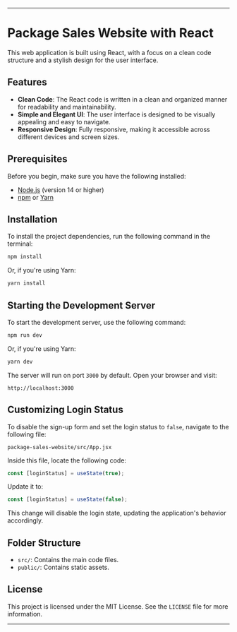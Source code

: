 
---

# Package Sales Website with React

This web application is built using React, with a focus on a clean code structure and a stylish design for the user interface.

## Features
- **Clean Code**: The React code is written in a clean and organized manner for readability and maintainability.
- **Simple and Elegant UI**: The user interface is designed to be visually appealing and easy to navigate.
- **Responsive Design**: Fully responsive, making it accessible across different devices and screen sizes.

## Prerequisites
Before you begin, make sure you have the following installed:
- [Node.js](https://nodejs.org/) (version 14 or higher)
- [npm](https://www.npmjs.com/) or [Yarn](https://yarnpkg.com/)

## Installation
To install the project dependencies, run the following command in the terminal:

```bash
npm install
```

Or, if you're using Yarn:

```bash
yarn install
```

## Starting the Development Server
To start the development server, use the following command:

```bash
npm run dev
```

Or, if you're using Yarn:

```bash
yarn dev
```

The server will run on port `3000` by default. Open your browser and visit:
```
http://localhost:3000
```

## Customizing Login Status
To disable the sign-up form and set the login status to `false`, navigate to the following file:

```
package-sales-website/src/App.jsx
```

Inside this file, locate the following code:

```javascript
const [loginStatus] = useState(true);
```

Update it to:

```javascript
const [loginStatus] = useState(false);
```

This change will disable the login state, updating the application's behavior accordingly.

## Folder Structure
- `src/`: Contains the main code files.
- `public/`: Contains static assets.


## License
This project is licensed under the MIT License. See the `LICENSE` file for more information.

---